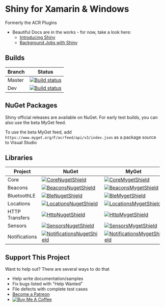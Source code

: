 ﻿# Shiny for Xamarin & Windows

Formerly the ACR Plugins

* Beautiful Docs are in the works - for now, take a look here:
  * [Introducing Shiny](https://allancritchie.net/posts/introducingshiny)
  * [Background Jobs with Shiny](https://allancritchie.net/posts/shinyjobs)

## Builds

Branch|Status
------|------
Master|[![Build status](https://dev.azure.com/shinylib/shiny/_apis/build/status/Build?branchName=master)](https://dev.azure.com/allanritchie/ACR/_build/latest?definitionId=20)
Dev|[![Build status](https://dev.azure.com/shinylib/shiny/_apis/build/status/Build?branchName=dev)](https://dev.azure.com/allanritchie/ACR/_build/latest?definitionId=20)|


## NuGet Packages

Shiny official releases are available on NuGet. For early test builds, you can also use the beta MyGet feed.

To use the beta MyGet feed, add `https://www.myget.org/F/acrfeed/api/v3/index.json` as a package source to Visual Studio


## Libraries

|Project|NuGet|MyGet|
|-------|-----|-----|
|Core | [![CoreNugetShield]][CoreNuget] | [![CoreMygetShield]][CoreMyget] |
|Beacons | [![BeaconsNugetShield]][BeaconsNuget] | [![BeaconsMygetShield]][BeaconsMyget] |
|BluetoothLE| [![BleNugetShield]][BleNuget] | [![BleMygetShield]][BleMyget] |
|Locations| [![LocationsNugetShield]][LocationsNuget] | [![LocationsMygetShield]][LocationsMyget] |
|HTTP Transfers| [![HttpNugetShield]][HttpNuget] | [![HttpMygetShield]][HttpMyget] |
|Sensors| [![SensorsNugetShield]][SensorsNuget] | [![SensorsMygetShield]][SensorsMyget] |
|Notifications| [![NotificationsNugetShield]][NotificationsNuget] | [![NotificationsMygetShield]][NotificationsMyget] |


## Support This Project

Want to help out?  There are several ways to do that

* Help write documentation/samples
* Fix bugs listed with "Help Wanted"
* File defects with complete test cases
* [Become a Patreon](https://patreon.com/Aritchie)
* [![Buy Me A Coffee](https://www.buymeacoffee.com/assets/img/custom_images/orange_img.png)](https://www.buymeacoffee.com/QDF8SWy)


[BeaconsNugetShield]: https://img.shields.io/nuget/v/Shiny.Beacons.svg
[BeaconsNuget]: https://www.nuget.org/packages/Shiny.Beacons/
[BeaconsMygetShield]: https://img.shields.io/myget/acrfeed/vpre/Shiny.Beacons.svg
[BeaconsMyget]: https://www.myget.org/feed/acrfeed/package/nuget/Shiny.Beacons

[CoreNugetShield]: https://img.shields.io/nuget/v/Shiny.Core.svg
[CoreNuget]: https://www.nuget.org/packages/Shiny.Core/
[CoreMygetShield]: https://img.shields.io/myget/acrfeed/vpre/Shiny.Core.svg
[CoreMyget]: https://www.myget.org/feed/acrfeed/package/nuget/Shiny.Core

[BleNugetShield]: https://img.shields.io/nuget/v/Shiny.BluetoothLE.svg
[BleNuget]: https://www.nuget.org/packages/Shiny.BluetoothLE/
[BleMygetShield]: https://img.shields.io/myget/acrfeed/vpre/Shiny.BluetoothLE.svg
[BleMyget]: https://www.myget.org/feed/acrfeed/package/nuget/Shiny.BluetoothLE

[LocationsNugetShield]: https://img.shields.io/nuget/v/Shiny.Locations.svg
[LocationsNuget]: https://www.nuget.org/packages/Shiny.Locations/
[LocationsMygetShield]: https://img.shields.io/myget/acrfeed/vpre/Shiny.Locations.svg
[LocationsMyget]: https://www.myget.org/feed/acrfeed/package/nuget/Shiny.Locations

[SensorsNugetShield]: https://img.shields.io/nuget/v/Shiny.Sensors.svg
[SensorsNuget]: https://www.nuget.org/packages/Shiny.Sensors/
[SensorsMygetShield]: https://img.shields.io/myget/acrfeed/vpre/Shiny.Sensors.svg
[SensorsMyget]: https://www.myget.org/feed/acrfeed/package/nuget/Shiny.Sensors

[HttpNugetShield]: https://img.shields.io/nuget/v/Shiny.Net.Http.svg
[HttpNuget]: https://www.nuget.org/packages/Shiny.Net.Http/
[HttpMygetShield]: https://img.shields.io/myget/acrfeed/vpre/Shiny.Net.Http.svg
[HttpMyget]: https://www.myget.org/feed/acrfeed/package/nuget/Shiny.Net.Http

[NotificationsNugetShield]: https://img.shields.io/nuget/v/Shiny.Notifications.svg
[NotificationsNuget]: https://www.nuget.org/packages/Shiny.Notifications/
[NotificationsMygetShield]: https://img.shields.io/myget/acrfeed/vpre/Shiny.Notifications.svg
[NotificationsMyget]: https://www.myget.org/feed/acrfeed/package/nuget/Shiny.Notifications